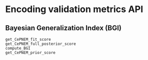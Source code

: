 # Encoding validation metrics API

## Bayesian Generalization Index (BGI)
   
```@docs
get_CePNEM_fit_score
get_CePNEM_full_posterior_score
compute_BGI
get_CePNEM_prior_score
```
